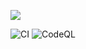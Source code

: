 ![](https://repository-images.githubusercontent.com/395399649/270dbea5-ef16-4108-9489-0ffd48be1ff2)

![CI](https://github.com/crossjs/cofe/actions/workflows/ci.yml/badge.svg)
![CodeQL](https://github.com/crossjs/cofe/actions/workflows/codeql-analysis.yml/badge.svg)
